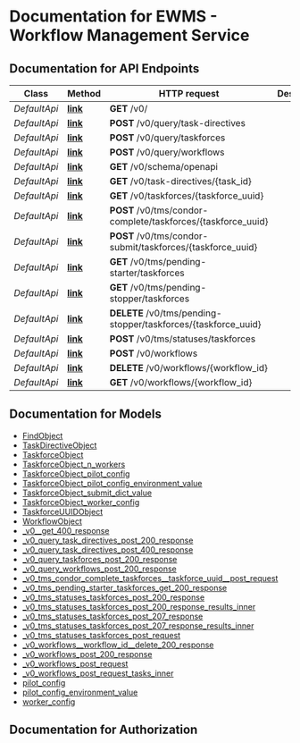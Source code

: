 # Documentation for EWMS - Workflow Management Service

<a name="documentation-for-api-endpoints"></a>
## Documentation for API Endpoints


| Class | Method | HTTP request | Description |
|------------ | ------------- | ------------- | -------------|
| *DefaultApi* | [**link**](Apis/DefaultApi.md#get-v0) | **GET** /v0/ |  |
*DefaultApi* | [**link**](Apis/DefaultApi.md#post-v0querytask-directives) | **POST** /v0/query/task-directives |  |
*DefaultApi* | [**link**](Apis/DefaultApi.md#post-v0querytaskforces) | **POST** /v0/query/taskforces |  |
*DefaultApi* | [**link**](Apis/DefaultApi.md#post-v0queryworkflows) | **POST** /v0/query/workflows |  |
*DefaultApi* | [**link**](Apis/DefaultApi.md#get-v0schemaopenapi) | **GET** /v0/schema/openapi |  |
*DefaultApi* | [**link**](Apis/DefaultApi.md#get-v0task-directivestask-id) | **GET** /v0/task-directives/{task_id} |  |
*DefaultApi* | [**link**](Apis/DefaultApi.md#get-v0taskforcestaskforce-uuid) | **GET** /v0/taskforces/{taskforce_uuid} |  |
*DefaultApi* | [**link**](Apis/DefaultApi.md#post-v0tmscondor-completetaskforcestaskforce-uuid) | **POST** /v0/tms/condor-complete/taskforces/{taskforce_uuid} |  |
*DefaultApi* | [**link**](Apis/DefaultApi.md#post-v0tmscondor-submittaskforcestaskforce-uuid) | **POST** /v0/tms/condor-submit/taskforces/{taskforce_uuid} |  |
*DefaultApi* | [**link**](Apis/DefaultApi.md#get-v0tmspending-startertaskforces) | **GET** /v0/tms/pending-starter/taskforces |  |
*DefaultApi* | [**link**](Apis/DefaultApi.md#get-v0tmspending-stoppertaskforces) | **GET** /v0/tms/pending-stopper/taskforces |  |
*DefaultApi* | [**link**](Apis/DefaultApi.md#delete-v0tmspending-stoppertaskforcestaskforce-uuid) | **DELETE** /v0/tms/pending-stopper/taskforces/{taskforce_uuid} |  |
*DefaultApi* | [**link**](Apis/DefaultApi.md#post-v0tmsstatusestaskforces) | **POST** /v0/tms/statuses/taskforces |  |
*DefaultApi* | [**link**](Apis/DefaultApi.md#post-v0workflows) | **POST** /v0/workflows |  |
*DefaultApi* | [**link**](Apis/DefaultApi.md#delete-v0workflowsworkflow-id) | **DELETE** /v0/workflows/{workflow_id} |  |
*DefaultApi* | [**link**](Apis/DefaultApi.md#get-v0workflowsworkflow-id) | **GET** /v0/workflows/{workflow_id} |  |


<a name="documentation-for-models"></a>
## Documentation for Models

 - [FindObject](./Models/FindObject.md)
 - [TaskDirectiveObject](./Models/TaskDirectiveObject.md)
 - [TaskforceObject](./Models/TaskforceObject.md)
 - [TaskforceObject_n_workers](./Models/TaskforceObject_n_workers.md)
 - [TaskforceObject_pilot_config](./Models/TaskforceObject_pilot_config.md)
 - [TaskforceObject_pilot_config_environment_value](./Models/TaskforceObject_pilot_config_environment_value.md)
 - [TaskforceObject_submit_dict_value](./Models/TaskforceObject_submit_dict_value.md)
 - [TaskforceObject_worker_config](./Models/TaskforceObject_worker_config.md)
 - [TaskforceUUIDObject](./Models/TaskforceUUIDObject.md)
 - [WorkflowObject](./Models/WorkflowObject.md)
 - [_v0__get_400_response](./Models/_v0__get_400_response.md)
 - [_v0_query_task_directives_post_200_response](./Models/_v0_query_task_directives_post_200_response.md)
 - [_v0_query_task_directives_post_400_response](./Models/_v0_query_task_directives_post_400_response.md)
 - [_v0_query_taskforces_post_200_response](./Models/_v0_query_taskforces_post_200_response.md)
 - [_v0_query_workflows_post_200_response](./Models/_v0_query_workflows_post_200_response.md)
 - [_v0_tms_condor_complete_taskforces__taskforce_uuid__post_request](./Models/_v0_tms_condor_complete_taskforces__taskforce_uuid__post_request.md)
 - [_v0_tms_pending_starter_taskforces_get_200_response](./Models/_v0_tms_pending_starter_taskforces_get_200_response.md)
 - [_v0_tms_statuses_taskforces_post_200_response](./Models/_v0_tms_statuses_taskforces_post_200_response.md)
 - [_v0_tms_statuses_taskforces_post_200_response_results_inner](./Models/_v0_tms_statuses_taskforces_post_200_response_results_inner.md)
 - [_v0_tms_statuses_taskforces_post_207_response](./Models/_v0_tms_statuses_taskforces_post_207_response.md)
 - [_v0_tms_statuses_taskforces_post_207_response_results_inner](./Models/_v0_tms_statuses_taskforces_post_207_response_results_inner.md)
 - [_v0_tms_statuses_taskforces_post_request](./Models/_v0_tms_statuses_taskforces_post_request.md)
 - [_v0_workflows__workflow_id__delete_200_response](./Models/_v0_workflows__workflow_id__delete_200_response.md)
 - [_v0_workflows_post_200_response](./Models/_v0_workflows_post_200_response.md)
 - [_v0_workflows_post_request](./Models/_v0_workflows_post_request.md)
 - [_v0_workflows_post_request_tasks_inner](./Models/_v0_workflows_post_request_tasks_inner.md)
 - [pilot_config](./Models/pilot_config.md)
 - [pilot_config_environment_value](./Models/pilot_config_environment_value.md)
 - [worker_config](./Models/worker_config.md)


<a name="documentation-for-authorization"></a>
## Documentation for Authorization

